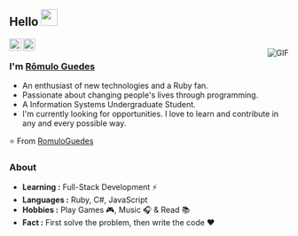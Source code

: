 ## Hello <img src="https://cdn.nerdvana.com.br/ghpassets/Hi.gif" width="30px">

<a href="https://www.linkedin.com/in/romulo-sistemasdeinformacao">
  <img align="left" alt="Rômulo Guedes LinkedIn" width="22px" src="https://cdn.nerdvana.com.br/ghpassets/linkedin.svg" />
</a>
<a href="https://github.com/romulo059">
  <img align="left" alt="Rômulo Guedes GitHub" width="22px" src="https://cdn.nerdvana.com.br/ghpassets/github.svg" />
</a>
<br />
<img align="right" alt="GIF" src="https://cdn.nerdvana.com.br/ghpassets/coding.gif" />

### I'm [Rômulo Guedes](https://github.com/romulo059)

- An enthusiast of new technologies and a Ruby fan.
- Passionate about changing people's lives through programming.
- A Information Systems Undergraduate Student.
- I'm currently looking for opportunities. I love to learn and contribute in any and every possible way.

⭐️ From [RomuloGuedes](https://github.com/romulo059)

### About

- **Learning :** Full-Stack Development :zap:
- **Languages :** Ruby, C#, JavaScript
- **Hobbies :** Play Games :video_game:, Music :headphones: & Read :books:
- **Fact :** First solve the problem, then write the code :heart:
